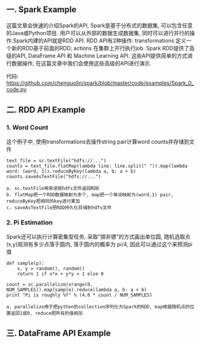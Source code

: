 ## 一. Spark Example
这篇文章会快速的介绍Spark的API, Spark是基于分布式的数据集, 可以包含任意的Java或Python项目. 用户可以从外部的数据生成数据集, 同时可以进行并行的操作.Spark内建的API就是RDD API. RDD API有2种操作: transformations 定义一个新的RDD基于前面的RDD; actions 在集群上开行执行job. Spark RDD提供了高级的API, DataFrame API 和 Machine Learning API. 这些API提供简单的方式进行数据操作, 在这篇文章中我们会使用这些高级的API进行演示.

代码: https://github.com/chenguolin/spark/blob/master/code/examples/Spark_0_code.py

## 二. RDD API Example
### 1. Word Count
这个例子中, 使用transformations去操作string pair计算word counts并存储到文件
```
text_file = sc.textFile("hdfs://...")
counts = text_file.flatMap(lambda line: line.split(" ")).map(lambda word: (word, 1)).reduceByKey(lambda a, b: a + b)
counts.saveAsTextFile("hdfs://...")

a. sc.textFile用来读取hdfs文件返回RDD
b. flatMap把一个RDD数据映射为多个, map把一个单词映射为(word,1) pair, reduceByKey把相同的key进行累加
c. saveAsTextFile把RDD持久化存储到hdfs文件

```

### 2. Pi Estimation
Spark还可以执行计算密集型任务, 采取"掷非镖"的方式画出单位圆, 随机选取点(x,y)观测有多少点落于圆内, 落于圆内的概率为 pi/4, 因此可以通过这个来预测pi值
```
def sample(p):
    x, y = random(), random()
    return 1 if x*x + y*y < 1 else 0

count = sc.parallelize(xrange(0, NUM_SAMPLES)).map(sample).reduce(lambda a, b: a + b)
print "Pi is roughly %f" % (4.0 * count / NUM_SAMPLES)

a. parallelize用于把python的collection序列化为Spark的RDD, map根据随机点的位置返回1或0, reduce把所有的值相加
```

## 三. DataFrame API Example

